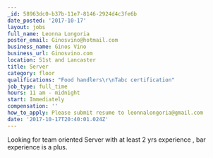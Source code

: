 ```yaml
---
_id: 58963dc0-b37b-11e7-8146-2924d4c3fe6b
date_posted: '2017-10-17'
layout: jobs
full_name: Leonna Longoria
poster_email: Ginosvino@hotmail.com
business_name: Ginos Vino
business_url: Ginosvino.com
location: 51st and Lancaster
title: Server
category: floor
qualifications: "Food handlers\r\nTabc certification"
job_type: full_time
hours: 11 am - midnight
start: Immediately
compensation: ''
how_to_apply: Please submit resume to leonnalongoria@gmail.com
date: '2017-10-17T20:40:01.024Z'
---
```

Looking for team oriented Server with at least 2 yrs experience , bar experience is a plus.
